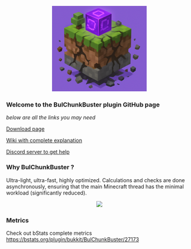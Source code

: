 <p align="center">
    <img src="./workflow/bulchunkbuster_icon.png" width="256">
</p>

### Welcome to the BulChunkBuster plugin GitHub page
*below are all the links you may need*

[Download page](https://www.spigotmc.org/resources/128629/ "Click to download")

[Wiki with complete explanation](https://github.com/BulPlugins/BulChunkBuster/wiki/ "Click to view")

[Discord server to get help](https://discord.gg/JAe62PEaYv "Click to join")

### Why BulChunkBuster ?
Ultra-light, ultra-fast, highly optimized. Calculations and checks are done asynchronously, ensuring that the main Minecraft thread has the minimal workload (significantly reduced).

<p align="center">
    <img src="./workflow/gifanim.gif" width="256">
</p>

### Metrics

Check out bStats complete metrics https://bstats.org/plugin/bukkit/BulChunkBuster/27173
